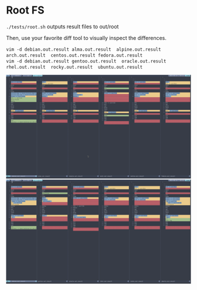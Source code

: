 # Root FS
`./tests/root.sh` outputs result files to out/root

Then, use your favorite diff tool to visually inspect the differences.

```
vim -d debian.out.result alma.out.result  alpine.out.result  arch.out.result  centos.out.result fedora.out.result
vim -d debian.out.result gentoo.out.result  oracle.out.result  rhel.out.result  rocky.out.result  ubuntu.out.result
```

![rootfs diff part 1](img/rootfs-1.png)
![rootfs diff part 2](img/rootfs-2.png)
